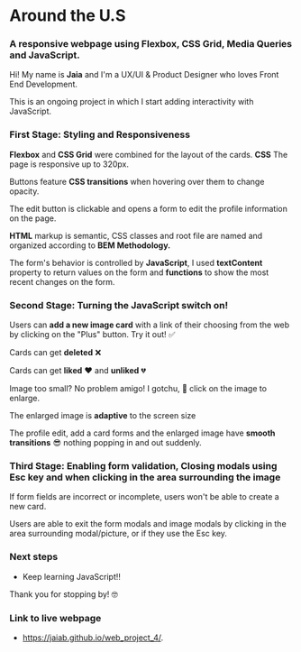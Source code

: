 # Around the U.S
### A responsive webpage using **Flexbox**,  **CSS Grid**,  **Media Queries** and JavaScript.

Hi! My name is **Jaia** and I'm a UX/UI & Product Designer who loves Front End Development.

This is an ongoing project in which I start adding interactivity with JavaScript.

### First Stage: Styling and Responsiveness
**Flexbox** and **CSS Grid** were combined for the layout of the cards.
**CSS** 
The page is responsive up to 320px.

Buttons feature **CSS transitions** when hovering over them to change opacity.

The edit button is clickable and opens a form to edit the profile information on the page.

**HTML** markup is semantic, CSS classes and root file are named and organized according to **BEM Methodology.**

The form's behavior is controlled by **JavaScript**,  I used **textContent** property to return values on the form and **functions** to show the most recent changes on the form.

### Second Stage: Turning the JavaScript switch on!
Users can **add a new image card** with a link of their choosing from the web by clicking on the "Plus" button. Try it out! :white_check_mark:

Cards can get **deleted** :x: 

Cards can get **liked** :heart: and **unliked** :broken_heart:

Image too small? No problem amigo! I gotchu, :raised_hands: click on the image to enlarge. 

The enlarged image is **adaptive** to the screen size

The profile edit, add a card forms and the enlarged image have **smooth transitions** :sunglasses: nothing popping in and out suddenly.

### Third Stage: Enabling form validation, Closing modals using Esc key and when clicking in the area surrounding the image
If form fields are incorrect or incomplete, users won't be able to create a new card.

Users are able to exit the form modals and image modals by clicking in the area surrounding modal/picture, or if they use the Esc key. 


### Next steps
* Keep learning JavaScript!!

Thank you for stopping by! :nerd_face:

### Link to live webpage
*  https://jaiab.github.io/web_project_4/.
